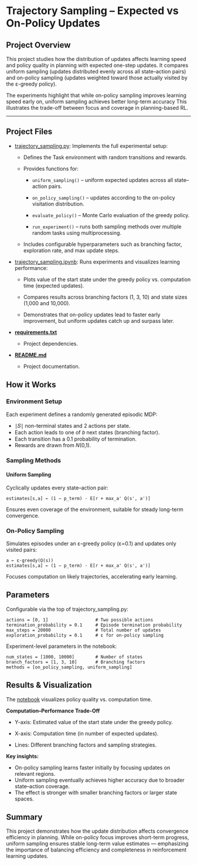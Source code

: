# Trajectory Sampling – Expected vs On-Policy Updates

## Project Overview

This project studies how the distribution of updates affects learning speed and policy quality in planning with expected one-step updates.
It compares uniform sampling (updates distributed evenly across all state–action pairs) and on-policy sampling (updates weighted toward those actually visited by the ε-greedy policy).

The experiments highlight that while on-policy sampling improves learning
speed early on, uniform sampling achieves better long-term accuracy
This illustrates the trade-off between focus and coverage in planning-based RL.

---

## Project Files

- [trajectory_sampling.py](src/trajectory_sampling.py): Implements the full experimental setup:
  - Defines the Task environment with random transitions and rewards.
  - Provides functions for:
    - `uniform_sampling()` – uniform expected updates across all state–action pairs.

    - `on_policy_sampling()` – updates according to the on-policy visitation distribution.

    - `evaluate_policy()` – Monte Carlo evaluation of the greedy policy.

    - `run_experiment()` – runs both sampling methods over multiple random tasks using multiprocessing.

  - Includes configurable hyperparameters such as branching factor, exploration rate, and max update steps.

- [trajectory_sampling.ipynb](notebooks/trajectory_sampling.ipynb): Runs experiments and visualizes learning performance:

  - Plots value of the start state under the greedy policy vs. computation time (expected updates).

  - Compares results across branching factors (1, 3, 10) and state sizes (1,000 and 10,000).

  - Demonstrates that on-policy updates lead to faster early improvement, but uniform updates catch up and surpass later.

- **[requirements.txt](requirements.txt)**  
  - Project dependencies.

- **[README.md](README.md)**  
  - Project documentation.
## How it Works
### Environment Setup

Each experiment defines a randomly generated episodic MDP:

- ∣𝑆∣ non-terminal states and 2 actions per state.
- Each action leads to one of 𝑏 next states (branching factor).
- Each transition has a 0.1 probability of termination.
- Rewards are drawn from 𝑁(0,1).

### Sampling Methods
#### Uniform Sampling
Cyclically updates every state–action pair:

```
estimates[s,a] ← (1 − p_term) · E[r + max_a' Q(s', a')]
```

Ensures even coverage of the environment, suitable for steady long-term convergence.

### On-Policy Sampling

Simulates episodes under an ε-greedy policy (ε=0.1) and updates only visited pairs:
```
a ← ε-greedy(Q(s))
estimates[s,a] ← (1 − p_term) · E[r + max_a' Q(s', a')]
```

Focuses computation on likely trajectories, accelerating early learning.

## Parameters

Configurable via the top of trajectory_sampling.py:
```
actions = [0, 1]                  # Two possible actions
termination_probability = 0.1     # Episode termination probability
max_steps = 20000                 # Total number of updates
exploration_probability = 0.1     # ε for on-policy sampling

```
Experiment-level parameters in the notebook:
```
num_states = [1000, 10000]        # Number of states
branch_factors = [1, 3, 10]       # Branching factors
methods = [on_policy_sampling, uniform_sampling]
```

## Results & Visualization

The [notebook](notebooks/trajectory_sampling.ipynb) visualizes policy quality vs. computation time.

**Computation–Performance Trade-Off**

- Y-axis: Estimated value of the start state under the greedy policy.

- X-axis: Computation time (in number of expected updates).

- Lines: Different branching factors and sampling strategies.

**Key insights:**

* On-policy sampling learns faster initially by focusing updates on relevant regions.
* Uniform sampling eventually achieves higher accuracy due to broader state–action coverage.
* The effect is stronger with smaller branching factors or larger state spaces.

## Summary

This project demonstrates how the update distribution affects convergence efficiency in planning.
While on-policy focus improves short-term progress, uniform sampling ensures stable long-term value estimates — emphasizing the importance of balancing efficiency and completeness in reinforcement learning updates.